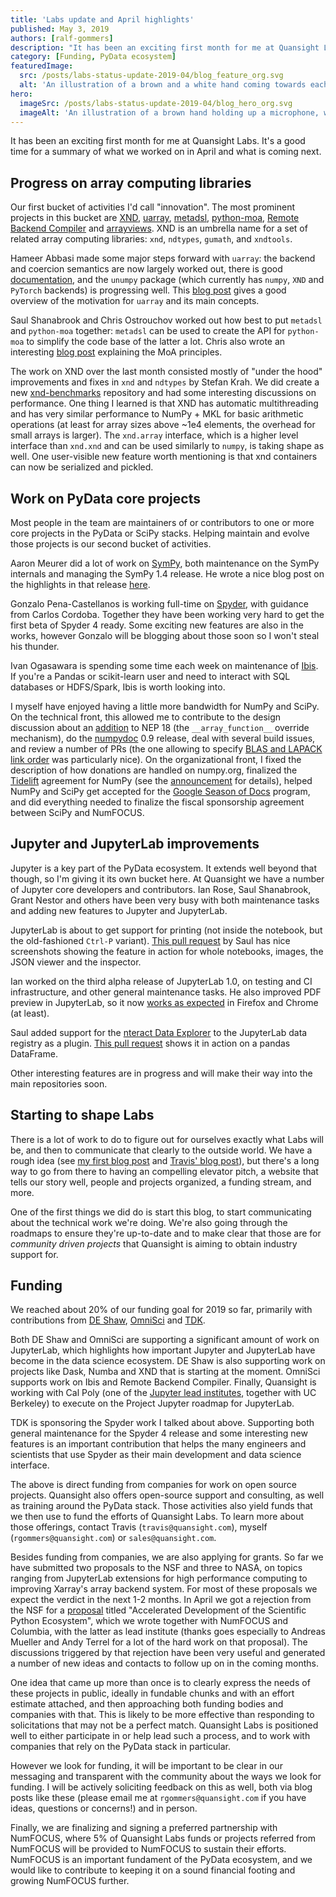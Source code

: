 ```yaml
---
title: 'Labs update and April highlights'
published: May 3, 2019
authors: [ralf-gommers]
description: "It has been an exciting first month for me at Quansight Labs. It's a good time for a summary of what we worked on in April and what is coming next."
category: [Funding, PyData ecosystem]
featuredImage:
  src: /posts/labs-status-update-2019-04/blog_feature_org.svg
  alt: 'An illustration of a brown and a white hand coming towards each other to pass a business card with the logo of Quansight Labs'
hero:
  imageSrc: /posts/labs-status-update-2019-04/blog_hero_org.svg
  imageAlt: 'An illustration of a brown hand holding up a microphone, with some graphical elements highlighting the top of the microphone.'
---
```


It has been an exciting first month for me at Quansight Labs. It's a good time
for a summary of what we worked on in April and what is coming next.

## Progress on array computing libraries

Our first bucket of activities I'd call "innovation". The most prominent
projects in this bucket are [XND](https://xnd.io/),
[uarray](https://uarray.readthedocs.io/en/latest/),
[metadsl](https://github.com/Quansight-Labs/metadsl),
[python-moa](https://github.com/Quansight-Labs/python-moa),
[Remote Backend Compiler](https://github.com/xnd-project/rbc) and
[arrayviews](https://github.com/xnd-project/arrayviews).
XND is an umbrella name for a set of related array
computing libraries: `xnd`, `ndtypes`, `gumath`, and `xndtools`.

Hameer Abbasi made some major steps forward with `uarray`: the backend and
coercion semantics are now largely worked out, there is
good [documentation](https://uarray.readthedocs.io/en/latest/), and the
`unumpy` package (which currently has `numpy`, `XND` and `PyTorch` backends)
is progressing well. This [blog post](https://labs.quansight.org/blog/2019/04/uarray-intro/)
gives a good overview of the motivation for `uarray` and its main concepts.

Saul Shanabrook and Chris Ostrouchov worked out how best to put `metadsl`
and `python-moa` together: `metadsl` can be used to create the API for
`python-moa` to simplify the code base of the latter a lot. Chris
also wrote an interesting [blog post](https://labs.quansight.org/blog/2019/04/python-moa-tensor-compiler/)
explaining the MoA principles.

The work on XND over the last month consisted mostly of "under the hood"
improvements and fixes in `xnd` and `ndtypes` by Stefan Krah. We did create
a new [xnd-benchmarks](https://github.com/xnd-project/xnd-benchmarks) repository
and had some interesting discussions on performance. One thing I learned is that
XND has automatic multithreading and has very similar performance to NumPy + MKL
for basic arithmetic operations (at least for array sizes above ~1e4 elements, the
overhead for small arrays is larger). The `xnd.array` interface, which is a higher
level interface than `xnd.xnd` and can be used similarly to `numpy`, is taking
shape as well. One user-visible new feature worth mentioning is that xnd containers
can now be serialized and pickled.

## Work on PyData core projects

Most people in the team are maintainers of or contributors to one or more core
projects in the PyData or SciPy stacks. Helping maintain and evolve those
projects is our second bucket of activities.

Aaron Meurer did a lot of work on [SymPy](https://www.sympy.org), both
maintenance on the SymPy internals and managing the SymPy 1.4 release. He
wrote a nice blog post on the highlights in that release
[here](http://labs.quansight.org/blog/2019/04/whats-new-in-sympy-14/).

Gonzalo Pena-Castellanos is working full-time on [Spyder](https://www.spyder-ide.org/),
with guidance from Carlos Cordoba. Together they have been working very hard to get
the first beta of Spyder 4 ready. Some exciting new features are also in the
works, however Gonzalo will be blogging about those soon so I won't steal his
thunder.

Ivan Ogasawara is spending some time each week on maintenance of
[Ibis](https://docs.ibis-project.org/). If you're a Pandas or scikit-learn user
and need to interact with SQL databases or HDFS/Spark, Ibis is worth looking into.

I myself have enjoyed having a little more bandwidth for NumPy and SciPy.
On the technical front, this allowed me to contribute to the design discussion
about an [addition](https://mail.python.org/pipermail/numpy-discussion/2019-April/079317.html)
to NEP 18 (the `__array_function__` override mechanism),
do the [numpydoc](https://github.com/numpy/numpydoc) 0.9 release, deal
with several build issues, and review a number of PRs
(the one
allowing to specify [BLAS and LAPACK link order](https://github.com/numpy/numpy/pull/13132)
was particularly nice). On the organizational front, I fixed the description
of how donations are handled on numpy.org, finalized the
[Tidelift](https://tidelift.com/) agreement for NumPy (see the
[announcement](https://mail.python.org/pipermail/numpy-discussion/2019-April/079370.html)
for details), helped NumPy and SciPy get accepted for the
[Google Season of Docs](https://developers.google.com/season-of-docs/) program,
and did everything needed to finalize the fiscal sponsorship agreement between
SciPy and NumFOCUS.

## Jupyter and JupyterLab improvements

Jupyter is a key part of the PyData ecosystem. It extends well beyond that though, so I'm
giving it its own bucket here. At Quansight we have a number of Jupyter core developers
and contributors. Ian Rose, Saul Shanabrook, Grant Nestor and others have been very busy
with both maintenance tasks and adding new features to Jupyter and JupyterLab.

JupyterLab is about to get support for printing (not inside the notebook, but the old-fashioned
`Ctrl-P` variant). [This pull request](https://github.com/jupyterlab/jupyterlab/pull/5850)
by Saul has nice screenshots showing the feature in action for whole notebooks,
images, the JSON viewer and the inspector.

Ian worked on the third alpha release of JupyterLab 1.0, on testing and CI infrastructure,
and other general maintenance tasks. He also improved PDF preview in JupyterLab, so it
now [works as expected](https://github.com/jupyterlab/jupyterlab/pull/6264) in Firefox
and Chrome (at least).

Saul added support for the [nteract Data Explorer](https://data-explorer.nteract.io/) to the JupyterLab data registry as a plugin.
[This pull request](https://github.com/jupyterlab/jupyterlab-data-explorer/pull/10) shows it
in action on a pandas DataFrame.

Other interesting features are in progress and will make their way into the main
repositories soon.

## Starting to shape Labs

There is a lot of work to do to figure out for ourselves exactly what Labs
will be, and then to communicate that clearly to the outside world. We have
a rough idea (see [my first blog post](https://labs.quansight.org/blog/2019/04/joining-labs/)
and [Travis' blog post](https://www.quansight.com/single-post/2019/04/02/Welcoming-Ralf-Gommers-as-Director-of-Quansight-Labs)), but there's a long way
to go from there to having an compelling elevator pitch, a website that tells
our story well, people and projects organized, a funding stream, and more.

One of the first things we did do is start this blog, to start communicating
about the technical work we're doing. We're also going through the roadmaps
to ensure they're up-to-date and to make clear that those are for _community
driven projects_ that Quansight is aiming to obtain industry support for.

## Funding

We reached about 20% of our funding goal for 2019 so far, primarily with contributions
from [DE Shaw](https://www.deshaw.com/), [OmniSci](https://www.omnisci.com/) and
[TDK](https://www.tdk.com/).

Both DE Shaw and OmniSci are supporting a significant amount of work on
JupyterLab, which highlights how important Jupyter and JupyterLab have become
in the data science ecosystem. DE Shaw is also supporting work on projects
like Dask, Numba and XND that is starting at the moment. OmniSci supports work
on Ibis and Remote Backend Compiler. Finally, Quansight is working with Cal Poly
(one of the [Jupyter lead institutes](https://calpolynews.calpoly.edu/news_releases/2018/May/Jupyter),
together with UC Berkeley) to execute on the Project Jupyter roadmap for JupyterLab.

TDK is sponsoring the Spyder work I talked about above. Supporting both general
maintenance for the Spyder 4 release and some interesting new features is an
important contribution that helps the many engineers and scientists that use
Spyder as their main development and data science interface.

The above is direct funding from companies for work on open source projects.
Quansight also offers open-source support and consulting, as well as training
around the PyData stack. Those activities also yield funds that we then use to
fund the efforts of Quansight Labs. To learn more about those offerings,
contact Travis (`travis@quansight.com`), myself (`rgommers@quansight.com`) or
`sales@quansight.com`.

Besides funding from companies, we are also applying for grants. So far we have
submitted two proposals to the NSF and three to NASA, on topics ranging from
JupyterLab extensions for high performance computing to improving Xarray's array
backend system. For most of these proposals we expect the verdict in the next
1-2 months. In April we got a rejection from the NSF for a
[proposal](https://figshare.com/articles/Mid-Scale_Research_Infrastructure_-_The_Scientific_Python_Ecosystem/8009441)
titled "Accelerated Development of the Scientific Python Ecosystem", which we
wrote together with NumFOCUS and Columbia, with the latter as lead
institute (thanks goes especially to Andreas Mueller and Andy Terrel for a lot
of the hard work on that proposal). The discussions triggered by that
rejection have been very useful and generated a number of new ideas and
contacts to follow up on in the coming months.

One idea that came up more than once is to clearly express the needs of these
projects in public, ideally in fundable chunks and with an effort estimate attached,
and then approaching both funding bodies and companies with that. This is likely
to be more effective than responding to solicitations that may not be a perfect
match. Quansight Labs is positioned well to either participate in or help lead such
a process, and to work with companies that rely on the PyData stack in particular.

However we look for funding, it will be important to be clear in our messaging
and transparent with the community about the ways we look for funding. I will be
actively soliciting feedback on this as well, both via blog posts like these
(please email me at `rgommers@quansight.com` if you have ideas, questions or
concerns!) and in person.

Finally, we are finalizing and signing a preferred partnership with NumFOCUS,
where 5% of Quansight Labs funds or projects referred from NumFOCUS will be
provided to NumFOCUS to sustain their efforts. NumFOCUS is an important fundament
of the PyData ecosystem, and we would like to contribute to keeping it on a sound
financial footing and growing NumFOCUS further.
